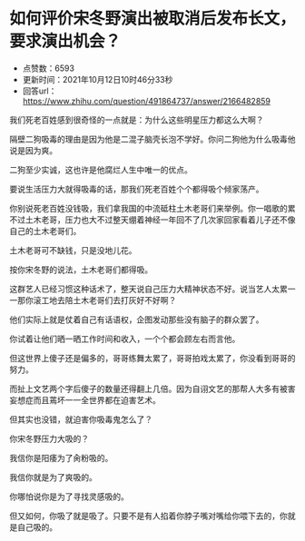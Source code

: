# 如何评价宋冬野演出被取消后发布长文，要求演出机会？
- 点赞数：6593
- 更新时间：2021年10月12日10时46分33秒
- 回答url：https://www.zhihu.com/question/491864737/answer/2166482859
<body>
 <p data-pid="RG1fWh1z">我们死老百姓感到很奇怪的一点就是：为什么这些明星压力都这么大啊？</p>
 <p data-pid="NII2ZPpi">隔壁二狗吸毒的理由是因为他是二混子脑壳长泡不学好。你问二狗他为什么吸毒他说是因为爽。</p>
 <p data-pid="wD1XGymg">二狗至少实诚，这也许是他腐烂人生中唯一的优点。</p>
 <p data-pid="IjqbF-6f">要说生活压力大就得吸毒的话，那我们死老百姓个个都得吸个倾家荡产。</p>
 <p data-pid="d0Yv3yK0">你别说死老百姓没钱吸，我们拿我国的中流砥柱土木老哥们来举例。你一唱歌的累不过土木老哥，压力也大不过整天绷着神经一年回不了几次家回家看着儿子还不像自己的土木老哥们。</p>
 <p data-pid="MojNinM9">土木老哥可不缺钱，只是没地儿花。</p>
 <p data-pid="bALOT3rk">按你宋冬野的说法，土木老哥们都得吸。</p>
 <p data-pid="RCPzi3q1">这群艺人已经习惯这种话术了，整天说自己压力大精神状态不好。说当艺人太累一一那你滚工地去陪土木老哥们去打灰好不好啊？</p>
 <p data-pid="ZAvK3LDm">他们实际上就是仗着自己有话语权，企图发动那些没有脑子的群众罢了。</p>
 <p data-pid="jZfc0Psk">你试着让他们晒一晒工作时间和收入，一个个都会顾左右而言他。</p>
 <p data-pid="OBMCL4Aj">但这世界上傻子还是偏多的，哥哥练舞太累了，哥哥拍戏太累了，你没看到哥哥的努力。</p>
 <p data-pid="SqxCAoKG">而扯上文艺两个字后傻子的数量还得翻上几倍。因为自诩文艺的那帮人大多有被害妄想症而且蔫坏一一全世界都在迫害艺术。</p>
 <p data-pid="Y0hP7Vut">但其实也没错，就迫害你吸毒鬼怎么了？</p>
 <p data-pid="mas6-akO">你宋冬野压力大吸的？</p>
 <p data-pid="n0jPIIIN">我信你是阳痿为了肏粉吸的。</p>
 <p data-pid="2ngZ5nbH">我信你就是为了爽吸的。</p>
 <p data-pid="InFptKFg">你哪怕说你是为了寻找灵感吸的。</p>
 <p data-pid="aeFyNL4_">但又如何，你吸了就是吸了。只要不是有人掐着你脖子嘴对嘴给你喂下去的，你就是自己吸的。</p>
</body>